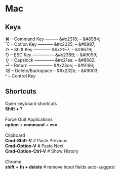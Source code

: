 # Mac

## Keys
⌘ – Command Key –––––– \&#x2318; – \&#8984;<br>
⌥ – Option Key ––––––– \&#x2325; – \&#8997;<br>
⇧ – Shift Key –––––––– \&#x21E7; – \&#8679;<br>
⎋ – ESC Key –––––––––– \&#x238B; – \&#9099;<br>
⇪ – Capslock ––––––––– \&#x21ea; – \&#8682;<br>
⏎ – Return ––––––––––– \&#x23ce; – \&#9166;<br>
⌫ – Delete/Backspace – \&#x232b; – \&#9003;<br>
^ – Control Key

## Shortcuts
Open keyboard shortcuts<br>
**Shift + ?**<br><br>
Force Quit Applications<br>
**option + command + esc**<br><br>
Clipboard<br>
**Cmd-Shift-V**       # Paste Previous<br>
**Cmd-Option-V**      # Paste Next<br>
**Cmd-Option-Ctrl-V** # Show History<br><br>
Chrome<br>
**shift + fn + delete**   # remove input fields auto-suggest<br>